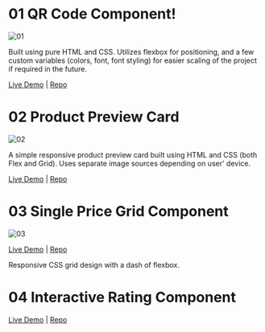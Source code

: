 # 01 QR Code Component!


![01](https://user-images.githubusercontent.com/74252988/202672733-800ce3d9-0d75-4be8-bada-a78b1999dcd4.png)



Built using pure HTML and CSS. Utilizes flexbox for positioning, and a few custom variables (colors, font, font styling) for easier scaling of the project if required in the future.


[Live Demo](https://isamardzija.github.io/FrontendmentorIO/01%20QRCode%20Component%20Main/) | [Repo](https://github.com/isamardzija/FrontendmentorIO/tree/main/01%20QRCode%20Component%20Main)

# 02 Product Preview Card

![02](https://user-images.githubusercontent.com/74252988/202672798-7129ed07-da01-46aa-b4cc-8897cf8dbbaa.png)

A simple responsive product preview card built using HTML and CSS (both Flex and Grid). Uses separate image sources depending on user' device.

[Live Demo](https://isamardzija.github.io/FrontendmentorIO/02%20Product%20Preview%20Card/product-preview-card-component-main) |  [Repo](https://github.com/isamardzija/FrontendmentorIO/tree/main/02%20Product%20Preview%20Card/product-preview-card-component-main)

# 03 Single Price Grid Component

![03](https://user-images.githubusercontent.com/74252988/202694743-a1e63b03-2b81-46b3-ace4-7d21c8ae94c7.png)


[Live Demo](https://isamardzija.github.io/FrontendmentorIO/03%20Single%20Grid%20Component%20Master/) | [Repo](https://github.com/isamardzija/FrontendmentorIO/tree/main/03%20Single%20Grid%20Component%20Master)

Responsive CSS grid design with a dash of flexbox.

# 04 Interactive Rating Component

[Live Demo](https://isamardzija.github.io/FrontendmentorIO/04%20Interactive%20Rating%20Component%20Main/) | [Repo](https://github.com/isamardzija/FrontendmentorIO/tree/main/04%20Interactive%20Rating%20Component%20Main)


